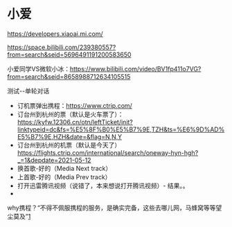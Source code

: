 # 小爱

https://developers.xiaoai.mi.com/

https://space.bilibili.com/239380557?from=search&seid=5696491191200583650

小爱同学VS微软小冰：https://www.bilibili.com/video/BV1fp411o7VG?from=search&seid=8658988712634105515

测试--单轮对话

- 订机票弹出携程：https://www.ctrip.com/
- 订台州到杭州的票（默认是火车票了）：https://kyfw.12306.cn/otn/leftTicket/init?linktypeid=dc&fs=%E5%8F%B0%E5%B7%9E,TZH&ts=%E6%9D%AD%E5%B7%9E,HZH&date=&flag=N,N,Y
- 订台州到杭州的机票（默认是今天了）https://flights.ctrip.com/international/search/oneway-hyn-hgh?_=1&depdate=2021-05-12
- 换首歌-好的（Media Next track）
- 上首歌-好的（Media Prev track）
- 打开迅雷腾讯视频（说错了，本来想说打开腾讯视频）- 结果。。
-

why携程？“不得不佩服携程的服务，是确实完备，这些去哪儿网，马蜂窝等等望尘莫及”[1]

[1]: https://www.nowcoder.com/discuss/tiny/587660?channel=666&source_id=feed_index_nctrack&fromIframe=true
